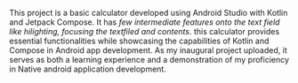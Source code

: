This project is a basic calculator developed using Android Studio with Kotlin and Jetpack Compose. It has *few intermediate features onto the text field like hilighting, focusing the textfiled and contents*. this calculator provides essential functionalities while showcasing the capabilities of Kotlin and Compose in Android app development.
As my inaugural project uploaded, it serves as both a learning experience and a demonstration of my proficiency in Native android application development.
